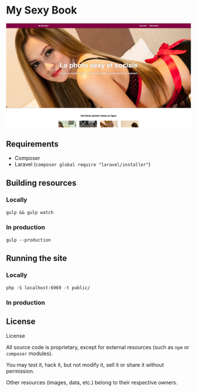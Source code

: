 # My Sexy Book

![Home page — FR](public/assets/img/screenshots/home-desktop.png)

## Requirements

* Composer
* Laravel (`composer global require "laravel/installer"`)

## Building resources

### Locally

```
gulp && gulp watch
```

### In production

```
gulp --production
```

## Running the site

### Locally

```shell
php -S localhost:6969 -t public/
```

### In production


## License

License

All source code is proprietary, except for external resources (such as `npm` or `composer` modules).

You may test it, hack it, but not modify it, sell it or share it without permission.

Other resources (images, data, etc.) belong to their respective owners.
